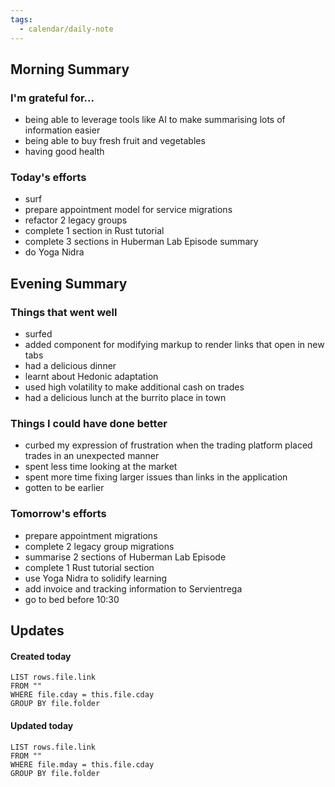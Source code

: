 ```yaml
---
tags:
  - calendar/daily-note
---
```


## Morning Summary

### I'm grateful for...

- being able to leverage tools like AI to make summarising lots of information easier
- being able to buy fresh fruit and vegetables
- having good health

### Today's efforts

- surf
- prepare appointment model for service migrations
- refactor 2 legacy groups
- complete 1 section in Rust tutorial
- complete 3 sections in Huberman Lab Episode summary
- do Yoga Nidra

## Evening Summary

### Things that went well

- surfed
- added component for modifying markup to render links that open in new tabs
- had a delicious dinner
- learnt about Hedonic adaptation
- used high volatility to make additional cash on trades
- had a delicious lunch at the burrito place in town

### Things I could have done better

- curbed my expression of frustration when the trading platform placed trades in an unexpected manner
- spent less time looking at the market
- spent more time fixing larger issues than links in the application
- gotten to be earlier

### Tomorrow's efforts

- prepare appointment migrations
- complete 2 legacy group migrations
- summarise 2 sections of Huberman Lab Episode
- complete 1 Rust tutorial section
- use Yoga Nidra to solidify learning
- add invoice and tracking information to Servientrega
- go to bed before 10:30

## Updates

#### Created today

```dataview
LIST rows.file.link
FROM ""
WHERE file.cday = this.file.cday
GROUP BY file.folder
```

#### Updated today

```dataview
LIST rows.file.link
FROM ""
WHERE file.mday = this.file.cday
GROUP BY file.folder
```
